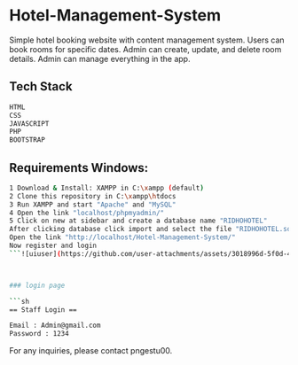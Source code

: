 # Hotel-Management-System

Simple hotel booking website with content management system. Users can book rooms for specific dates. Admin can create, update, and delete room details. Admin can manage everything in the app.


## Tech Stack 

```sh
HTML
CSS
JAVASCRIPT
PHP
BOOTSTRAP 
```

## Requirements Windows:

```sh
1 Download & Install: XAMPP in C:\xampp (default)
2 Clone this repository in C:\xampp\htdocs
3 Run XAMPP and start "Apache" and "MySQL"
4 Open the link "localhost/phpmyadmin/"
5 Click on new at sidebar and create a database name "RIDHOHOTEL"
After clicking database click import and select the file "RIDHOHOTEL.sql"
Open the link "http://localhost/Hotel-Management-System/"
Now register and login
```![uiuser](https://github.com/user-attachments/assets/3018996d-5f0d-42b6-b2f2-7105bf9a962d)



### login page

```sh
== Staff Login ==

Email : Admin@gmail.com
Password : 1234
```

For any inquiries, please contact pngestu00.
